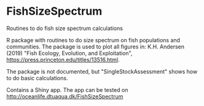 # FishSizeSpectrum
Routines to do fish size spectrum calculations

R package with routines to do size spectrum on fish populations and communities. The package is used to plot all figures in: K.H. Andersen (2019) "Fish Ecology, Evolution, and Exploitation", https://press.princeton.edu/titles/13516.html. 

The package is not documented, but "SingleStockAssessment" shows how to do basic calculations.

Contains a Shiny app. The app can be tested on http://oceanlife.dtuaqua.dk/FishSizeSpectrum
